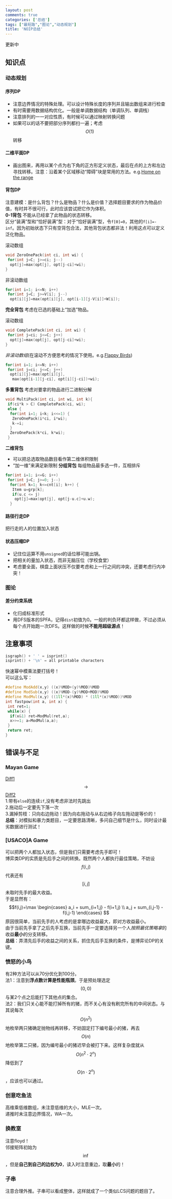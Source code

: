 ```yaml
---
layout: post
comments: true
categories: ['总结']
tags: ["最短路","图论","动态规划"]
title: 'NOIP总结'
---
```


更新中        
<!--more-->
## 知识点

### 动态规划

#### 序列DP
- 注意边界情况的特殊处理。可以设计特殊长度的序列并且输出数组来进行检查        
- 有时需要用数据结构优化。一般是单调数据结构（单调队列、单调栈）        
- 注意排列的一一对应性质，有时候可以通过映射转换问题        
- 如果可以的话不要把部分序列都扫一遍；考虑 $$O(1)$$ 转移        
#### 二维平面DP
- 画出图来，再用以某个点为右下角的正方形定义状态，最后在点的上方和左边寻找转移。注意：沿着某个区域移动“障碍”块是常用的方法。e.g.[Home on the range][homerange]        
#### 背包DP
注意建模：是什么背包？什么是物品？什么是价值？选择题目要求的作为物品价值，有时并不很可行，此时应该尝试把它作为体积。        
**0-1背包**
不能从已经拿了此物品的状态转移。        
区分“装满”型和“恰好装满”型：对于“恰好装满”型，令`f[0]=0`，其他的`f[i]=-inf`。因为初始状态下只有空背包合法，其他背包状态都非法！利用这点可以定义泛化物品。        

滚动数组
```cpp
void ZeroOnePack(int ci, int wi) {
 for(int j=C; j>=ci; j--)
  opt[j]=max(opt[j], opt[j-ci]+wi);
}
```
非滚动数组
```cpp
for(int i=1; i<=N; i++)
 for(int j=C; j>=V[i]; j--)
  opt[i][j]=max(opt[i][j], opt[i-1][j-V[i]]+W[i]);
```
**完全背包**
考虑在已选的基础上“加选”物品。

滚动数组
```cpp
void CompletePack(int ci, int wi) {
 for(int j=ci; j<=C; j++)
  opt[j]=max(opt[j], opt[j-ci]+wi);
}
```
*非滚动数组*(在滚动不方便思考的情况下使用。e.g.[Flappy Birds][flappy])
```cpp
for(int i=1; i<=N; i++)
 for(int j=ci; j<=C; j++)
  opt[i][j]=max(opt[i][j], 
   max(opt[i-1][j-ci], opt[i][j-ci])+wi);
```
**多重背包**
考虑对要拿的物品进行二进制分解
```cpp
void MultiPack(int ci, int wi, int k){
 if(ci*k > C) CompletePack(ci, wi);
 else {
  for(int i=1; i<k; i<<=1) {
   ZeroOnePack(i*ci, i*wi);
   k-=i;
  }
  ZeroOnePack(k*ci, k*wi);
 }
```
**二维背包**
 - 可以把总选取物品数目看作第二维体积限制        
 - “加一维”来满足新限制
**分组背包**
每组物品最多选一件，互相排斥        
```cpp
for(int i=1; i<=G; i++)
 for(int j=C; j>=0; j--)
  for(int k=1; k<=cnt[i]; k++) {
   Item u=grp[k];
   if(u.c <= j)
    opt[j]=max(opt[j], opt[j-u.c]+u.w);
  }
```
#### 路径行走DP
把行走的人的位置加入状态        
#### 状态压缩DP
- 记住位运算不用`unsigned`的话位移可能出锅。         
- 把相关的量加入状态，而非无脑压位（学校食堂）           
- 考虑要全面，棋盘上面状压不仅要考虑和上一行之间的冲突，还要考虑行内冲突！

### 图论
#### 差分约束系统
 - 化归成标准形式        
 - 用DFS版本的SPFA，记得`dist`初值为0。一般的判负环都这样做，不过必须从每个点开始跑一次DFS。这样做的时候**不能用超级源点**！

## 注意事项 
```cpp 
isgraph() + ' ' = isprint()
isprint() + '\n' = all printable characters
```
快速幂中模乘法要打括号！        
可以这么写：
```cpp
#define ModAdd(x,y) ((x)%MOD+(y)%MOD)%MOD
#define ModSub(x,y) ((x)%MOD-(y)%MOD+MOD)%MOD
#define ModMul(x,y) ((1ll*(x)%MOD) * (1ll*(x)%MOD))%MOD
int fastpow(int a, int x) {
 int ret=1;
 while(x) {
  if(x&1) ret=ModMul(ret,a);
  x>>=1; a=ModMul(a,a);
 }
 return ret;
}
```
<!--more-->
## 错误与不足
### Mayan Game
[Diff1](https://www.diffchecker.com/yFS3EOQD)$$\rightarrow$$[Diff2](https://www.diffchecker.com/qWzlWEt3)                    
1.带有`else`的连续`if`,没有考虑非法时先跳出         
2.拖动后一定要先下落一次        
3.漏掉剪枝：只向右边拖动！因为向右拖动与从右边格子向左拖动是等价的！        
**总结**：对模拟和暴力类题目，一定要思路清晰，多问自己细节是什么，同时设计最劣数据进行测试！

### [USACO]A Game
可以把两个人都加入状态，但是我们只需要考虑先手即可！        
博弈类DP的实质是先后手之间的转换。既然两个人都执行最佳策略，不妨设$$f(i,j)$$代表还有$$[i,j]$$未取时先手的最大收益。        
于是显然有：
$$f(i,j)=\max \begin{cases} 
a_i + sum_{i+1,j} - f(i+1,j) \\
a_j + sum_{i,j-1} - f(i,j-1)
\end{cases}
$$
原因很简单，当前先手的人考虑的是拿哪边收益最大，即对方收益最小。        
由于当前先手拿了之后先手互换，当前先手一定要选择另一个人*按照最优策略拿*的收益**最小**的分支转移。        
**总结**：弄清先后手的收益之间的关系，抓住先后手互换的条件，是博弈论DP的关键。

### 愤怒的小鸟
有2种方法可以从70分优化到100分。        
法1：注意到**浮点数计算是性能瓶颈**。于是预处理选定$$(0,0)$$与某2个点之后能打下其他点的集合。        
法2：我们只关心能不能打掉所有的猪，而不关心有没有刷完所有的中间状态。与其说每次$$O(n^2)$$地枚举两只猪确定抛物线再转移，不妨固定打下编号最小的猪，再去$$O(n)$$地枚举第二只猪，因为编号最小的猪迟早会被打下来。这样复杂度就从$$O(n^2 \cdot 2^n)$$降低到了$$O(n \cdot 2^n)$$，应该也可以通过。        

### 创意吃鱼法
高维乘低维数组，未注意低维的大小，MLE一次。        
递推时未注意边界情况，WA一次。        

### 换教室
注意floyd！        
邻接矩阵初始为$$\inf$$，但是**自己到自己的边权为0**，读入时注意重边，取**最小**的！

### 子串
注意合理外推。子串可以看成整体，这样就成了一个类似LCS问题的题目了。        



 [homerange]: https://panda2134.tk/2017/07/25/homerange
 [flappy]: https://www.luogu.org/problemnew/show/1941